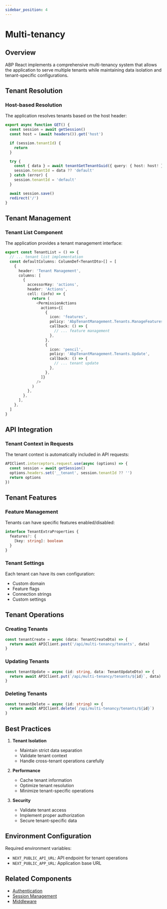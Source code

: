 ```yaml
---
sidebar_position: 4
---
```


# Multi-tenancy

## Overview

ABP React implements a comprehensive multi-tenancy system that allows the application to serve multiple tenants while maintaining data isolation and tenant-specific configurations.

## Tenant Resolution

### Host-based Resolution

The application resolves tenants based on the host header:

```typescript
export async function GET() {
  const session = await getSession()
  const host = (await headers()).get('host')

  if (session.tenantId) {
    return
  }

  try {
    const { data } = await tenantGetTenantGuid({ query: { host: host! } })
    session.tenantId = data ?? 'default'
  } catch (error) {
    session.tenantId = 'default'
  }

  await session.save()
  redirect('/')
}
```

## Tenant Management

### Tenant List Component

The application provides a tenant management interface:

```typescript
export const TenantList = () => {
  // ... tenant list implementation
  const defaultColumns: ColumnDef<TenantDto>[] = [
    {
      header: 'Tenant Management',
      columns: [
        {
          accessorKey: 'actions',
          header: 'Actions',
          cell: (info) => {
            return (
              <PermissionActions
                actions={[
                  {
                    icon: 'features',
                    policy: 'AbpTenantManagement.Tenants.ManageFeatures',
                    callback: () => {
                      // ... feature management
                    },
                  },
                  {
                    icon: 'pencil',
                    policy: 'AbpTenantManagement.Tenants.Update',
                    callback: () => {
                      // ... tenant update
                    },
                  },
                ]}
              />
            )
          },
        },
      ],
    },
  ]
}
```

## API Integration

### Tenant Context in Requests

The tenant context is automatically included in API requests:

```typescript
APIClient.interceptors.request.use(async (options) => {
  const session = await getSession()
  options.headers.set('__tenant', session.tenantId ?? '')
  return options
})
```

## Tenant Features

### Feature Management

Tenants can have specific features enabled/disabled:

```typescript
interface TenantExtraProperties {
  features?: {
    [key: string]: boolean
  }
}
```

### Tenant Settings

Each tenant can have its own configuration:

- Custom domain
- Feature flags
- Connection strings
- Custom settings

## Tenant Operations

### Creating Tenants

```typescript
const tenantCreate = async (data: TenantCreateDto) => {
  return await APIClient.post('/api/multi-tenancy/tenants', data)
}
```

### Updating Tenants

```typescript
const tenantUpdate = async (id: string, data: TenantUpdateDto) => {
  return await APIClient.put(`/api/multi-tenancy/tenants/${id}`, data)
}
```

### Deleting Tenants

```typescript
const tenantDelete = async (id: string) => {
  return await APIClient.delete(`/api/multi-tenancy/tenants/${id}`)
}
```

## Best Practices

1. **Tenant Isolation**
   - Maintain strict data separation
   - Validate tenant context
   - Handle cross-tenant operations carefully

2. **Performance**
   - Cache tenant information
   - Optimize tenant resolution
   - Minimize tenant-specific operations

3. **Security**
   - Validate tenant access
   - Implement proper authorization
   - Secure tenant-specific data

## Environment Configuration

Required environment variables:

- `NEXT_PUBLIC_API_URL`: API endpoint for tenant operations
- `NEXT_PUBLIC_APP_URL`: Application base URL

## Related Components

- [Authentication](/docs/fundamentals/authentication)
- [Session Management](/docs/fundamentals/session-management)
- [Middleware](/docs/fundamentals/middleware) 